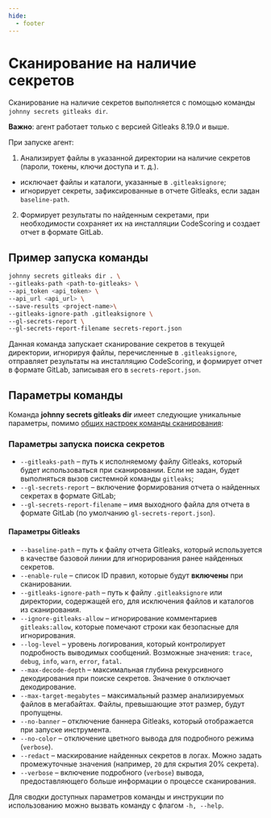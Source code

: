 ```yaml
---
hide:
  - footer
---
```


# Сканирование на наличие секретов

Сканирование на наличие секретов выполняется с помощью команды `johnny secrets gitleaks dir`.

**Важно**: агент работает только с версией Gitleaks 8.19.0 и выше.

При запуске агент:

1. Анализирует файлы в указанной директории на наличие секретов (пароли, токены, ключи доступа и т. д.).
  - исключает файлы и каталоги, указанные в `.gitleaksignore`;
  - игнорирует секреты, зафиксированные в отчете Gitleaks, если задан `baseline-path`.
2. Формирует результаты по найденным секретами, при необходимости сохраняет их на инсталляции CodeScoring и создает отчет в формате GitLab.

## Пример запуска команды  

```bash
johnny secrets gitleaks dir . \
--gitleaks-path <path-to-gitleaks> \
--api_token <api_token> \
--api_url <api_url> \
--save-results <project-name>\
--gitleaks-ignore-path .gitleaksignore \
--gl-secrets-report \
--gl-secrets-report-filename secrets-report.json
``` 

Данная команда запускает сканирование секретов в текущей директории, игнорируя файлы, перечисленные в `.gitleaksignore`, отправляет результаты на инсталляцию CodeScoring, и формирует отчет в формате GitLab, записывая его в `secrets-report.json`.

## Параметры команды  

Команда **johnny secrets gitleaks dir** имеет следующие уникальные параметры, помимо [общих настроек команды сканирования](/agent/scan/#_2):

### Параметры запуска поиска секретов

- `--gitleaks-path` – путь к исполняемому файлу Gitleaks, который будет использоваться при сканировании. Если не задан, будет выполняться вызов системной команды `gitleaks`;
- `--gl-secrets-report` – включение формирования отчета о найденных секретах в формате GitLab;
- `--gl-secrets-report-filename` – имя выходного файла для отчета в формате GitLab (по умолчанию `gl-secrets-report.json`). 

#### Параметры Gitleaks

- `--baseline-path` – путь к файлу отчета Gitleaks, который используется в качестве базовой линии для игнорирования ранее найденных секретов.
- `--enable-rule` – список ID правил, которые будут **включены** при сканировании.
- `--gitleaks-ignore-path` – путь к файлу `.gitleaksignore` или директории, содержащей его, для исключения файлов и каталогов из сканирования.
- `--ignore-gitleaks-allow` – игнорирование комментариев `gitleaks:allow`, которые помечают строки как безопасные для игнорирования.
- `--log-level` – уровень логирования, который контролирует подробность выводимых сообщений. Возможные значения: `trace`, `debug`, `info`, `warn`, `error`, `fatal`.
- `--max-decode-depth` – максимальная глубина рекурсивного декодирования при поиске секретов. Значение `0` отключает декодирование.
- `--max-target-megabytes` – максимальный размер анализируемых файлов в мегабайтах. Файлы, превышающие этот размер, будут пропущены.
- `--no-banner` – отключение баннера Gitleaks, который отображается при запуске инструмента.
- `--no-color` – отключение цветного вывода для подробного режима (`verbose`).
- `--redact` – маскирование найденных секретов в логах. Можно задать промежуточные значения (например, `20` для скрытия 20% секрета).
- `--verbose` – включение подробного (`verbose`) вывода, предоставляющего больше информации о процессе сканирования.

Для сводки доступных параметров команды и инструкции по использованию можно вызвать команду с флагом `-h, --help`.